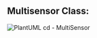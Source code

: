## Multisensor Class:

![PlantUML cd - MultiSensor](https://www.plantuml.com/plantuml/svg/fLPDZzem4BtdL_X8b6NLNgeA8RIdNLLLom5LAt6nJ69IBuaTsGR4RhU_lUEFE4u82rAvaCmypyURDuO7fOdK-xf2F_QLPefo9MIIa8tIakGQvHLH2drRhpJBT-WjGV1vQxtlY5Dz57A7cSBaI7Pqag8PsWXH3O4g9nnlXSHS55HPs46mOWWhgSPrLuX5OrQu0nLJEda_BsvbiVzHt5M0AUj0glq7bU-RWcYASy6thDnBefdW5ipuQD5FW3wIqtdLHyaWZik6jS1RLbqkJ59Iz7FYhHJru12aTrdz65dTLBIcNCUJpP1eJ005fzRFv42NzXM9pGluF9UjxwT_1IS2hv-M6L0xfmnLeYmPBut1FrbquZ9ENh4otxWX-dVQPHYPLdPHFTbjWd7Djup7tNTJy4yJ7y1KP7YrJ79IKmYtqXAwQ1qDaQGsP1KiryaKcP5Pj6ceGpk76ea3WKPdRU8XPuiek6tIa4q18wO44myaIJgsW8c6v3jIKlITIauhApv73eo6vde-HwkJqhH6YuM1U-QYgy4UiLdi6pJZ7enAhAFqZCu2tyuLHE8wQtapZbvNmMEb7cMU-3s_2rDB0VAt1qbjlB5rpYxiSFRnuXh0jOKScqtdx_ItN3_7HCOoNFMulRnhplzwD28DRlCSV5w-eVn-qbRTTxt864vRBWTWiDdsGfe93kVR8jEHCdgxRBWvzUcwQJv17LVc0ptN40jhLbFuBQiRwtCh1f9PVltowNFgSAGe8jXWpMo-Q4EM3UMsCJIVFugge7AnYFObz3omkCRxHdUHGl1u_FC_qwc_Ztls-_j5guTpknT-Cf2IYnKgybTwPFLLdJbyPQFXN6dj4bkRlpLcw9UYS3ayK5x0FuT_)
